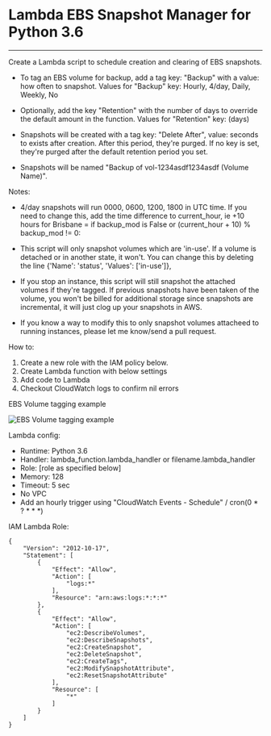 # Lambda EBS Snapshot Manager for Python 3.6
---

Create a Lambda script to schedule creation and clearing of EBS snapshots.

- To tag an EBS volume for backup, add a tag key: "Backup" with a value: how often to snapshot.
Values for "Backup" key: Hourly, 4/day, Daily, Weekly, No

- Optionally, add the key "Retention" with the number of days to override the default amount in the function.
Values for "Retention" key: (days)

- Snapshots will be created with a tag key: "Delete After", value: seconds to exists after creation. After this period, they're purged. If no key is set, they're purged after the default retention period you set.

- Snapshots will be named "Backup of vol-1234asdf1234asdf (Volume Name)".

Notes:
 - 4/day snapshots will run 0000, 0600, 1200, 1800 in UTC time. If you need to change this, add the time difference to current_hour, ie +10 hours for Brisbane = 
 if backup_mod is False or (current_hour + 10) % backup_mod != 0:

- This script will only snapshot volumes which are 'in-use'. If a volume is detached or in another state, it won't. You can change this by deleting the line {'Name': 'status', 'Values': ['in-use']},

- If you stop an instance, this script will still snapshot the attached volumes if they're tagged. If previous snapshots have been taken of the volume, you won't be billed for additional storage since snapshots are incremental, it will just clog up your snapshots in AWS.

 - If you know a way to modify this to only snapshot volumes attacheed to running instances, please let me know/send a pull request.

How to:
1. Create a new role with the IAM policy below.
2. Create Lambda function with below settings
3. Add code to Lambda
4. Checkout CloudWatch logs to confirm nil errors

EBS Volume tagging example

![EBS Volume tagging example](https://github.com/TacMechMonkey/Lambda_EBS_Backups-Python_3-6/blob/master/Tag_Example.GIF)

Lambda config:
- Runtime: Python 3.6
- Handler: lambda_function.lambda_handler or filename.lambda_handler
- Role: [role as specified below]
- Memory: 128
- Timeout: 5 sec
- No VPC
- Add an hourly trigger using "CloudWatch Events - Schedule" / cron(0 * ? * * *) 

IAM Lambda Role:
```
{
    "Version": "2012-10-17",
    "Statement": [
        {
            "Effect": "Allow",
            "Action": [
                "logs:*"
            ],
            "Resource": "arn:aws:logs:*:*:*"
        },
        {
            "Effect": "Allow",
            "Action": [
                "ec2:DescribeVolumes",
                "ec2:DescribeSnapshots",
                "ec2:CreateSnapshot",
                "ec2:DeleteSnapshot",
                "ec2:CreateTags",
                "ec2:ModifySnapshotAttribute",
                "ec2:ResetSnapshotAttribute"
            ],
            "Resource": [
                "*"
            ]
        }
    ]
}
```

